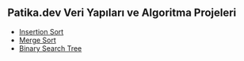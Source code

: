 ## Patika.dev Veri Yapıları ve Algoritma Projeleri 


 - [Insertion Sort](https://github.com/fatih-bas/Patika.dev-repo-14/blob/main/insertion_sort.md)
 - [Merge Sort](https://github.com/fatih-bas/Patika.dev-repo-14/blob/main/Merge_sort.md)
 - [Binary Search Tree](https://github.com/fatih-bas/Patika.dev-repo-14/blob/main/Binary_search_tree.md)


